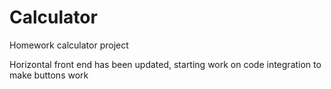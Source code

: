 # Calculator

Homework calculator project

Horizontal front end has been updated, starting work on code integration to make buttons work
